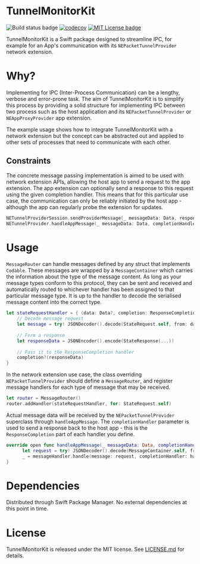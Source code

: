 # TunnelMonitorKit

![Build status badge](https://github.com/chrisjanusiewicz/TunnelMonitorKit/actions/workflows/ci.yml/badge.svg)
[![codecov](https://codecov.io/gh/ChrisJanusiewicz/TunnelMonitorKit/branch/master/graph/badge.svg?token=SI8AY4N5PS)](https://codecov.io/gh/ChrisJanusiewicz/TunnelMonitorKit)
[![MIT License badge](https://img.shields.io/badge/License-MIT-yellow.svg)](https://opensource.org/licenses/MIT)

TunnelMonitorKit is a Swift package designed to streamline IPC, for example for an App's communication with its `NEPacketTunnelProvider` network extension.

# Why?

Implementing for IPC (Inter-Process Communication) can be a lengthy, verbose and error-prone task.
The aim of TunnelMonitorKit is to simplify this process by providing a solid structure for implementing IPC between two process such as the host application and its `NEPacketTunnelProvider` or `NEAppProxyProvider` app extension.

The example usage shows how to integrate TunnelMonitorKit with a network extension but the concept can be abstracted out and applied to other sets of processes that need to communicate with each other.

## Constraints

The concrete message passing implementation is aimed to be used with network extension APIs, allowing the host app to send a request to the app extension.
The app extension can optionally send a response to this request using the given completion handler.
This means that for this particular use case, the communication can only be reliably initiated by the host app - although the app can regularly probe the extension for updates.

```swift
NETunnelProviderSession.sendProviderMessage(_ messageData: Data, responseHandler: ((Data?) -> Void)? = nil) throws
NETunnelProvider.handleAppMessage(_ messageData: Data, completionHandler: ((Data?) -> Void)? = nil)
```

# Usage

`MessageRouter` can handle messages defined by any struct that implements `Codable`.
These messages are wrapped by a `MessageContainer` which carries the information about the type of the message content.
As long as your message types conform to this protocol, they can be sent and received and automatically routed to whichever handler has been assigned to that particular message type.
It is up to the handler to decode the serialised message content into the correct type.

```swift
let stateRequestHandler = { (data: Data?, completion: ResponseCompletion) -> Void in
    // Decode message request
    let message = try! JSONDecoder().decode(StateRequest.self, from: data!)
    
    // Form a response
    let responseData = JSONEncoder().encode(StateResponse(...))
    
    // Pass it to the ResponseCompletion handler
    completion?(responseData)
}
```

In the network extension use case, the class overriding `NEPacketTunnelProvider` should define a `MessageRouter`, and register message handlers for each type of message that may be received.

```swift
let router = MessageRouter()
router.addHandler(stateRequestHandler, for: StateRequest.self)
```

Actual message data will be received by the `NEPacketTunnelProvider` superclass through `handleAppMessage`.
The `completionHandler` parameter is used to send a response back to the host app - this is the `ResponseCompletion` part of each handler you define.

```swift
override open func handleAppMessage(_ messageData: Data, completionHandler: ((Data?) -> Void)?) {
      let request = try! JSONDecoder().decode(MessageContainer.self, from: messageData)
      _ = messageHandler.handle(message: request, completionHandler: handler)
}
```

# Dependencies

Distributed through Swift Package Manager. No external dependencies at this point in time.


# License

TunnelMonitorKit is released under the MIT license. See [LICENSE.md](LICENSE.md) for details.

